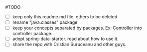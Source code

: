 #TODO
- [ ] keep only this readme.md file. others to be deleted
- [ ] rename "java.classes" package 
- [ ] keep your concepts separated by packages. Ex: Controller into controller package.
- [ ] adopt spring-data-starter. read about how to use it.
- [ ] share the repo with Cristian Suruceanu and other guys.